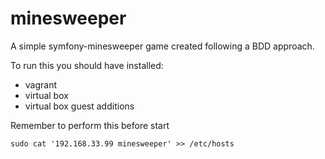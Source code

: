minesweeper
===========

A simple symfony-minesweeper game created following a BDD approach.

To run this you should have installed:

 * vagrant
 * virtual box
 * virtual box guest additions

Remember to perform this before start

    sudo cat '192.168.33.99 minesweeper' >> /etc/hosts
